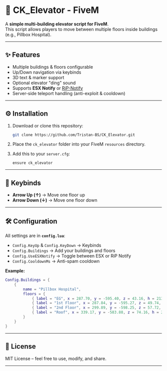 # 🚀 CK_Elevator - FiveM

A **simple multi-building elevator script for FiveM**.  
This script allows players to move between multiple floors inside buildings (e.g., Pillbox Hospital).

---

## ✨ Features
- Multiple buildings & floors configurable
- Up/Down navigation via keybinds
- 3D text & marker support
- Optional elevator "ding" sound
- Supports **ESX Notify** or [RiP-Notify](https://forum.cfx.re/)  
- Server-side teleport handling (anti-exploit & cooldown)

---

## ⚙️ Installation
1. Download or clone this repository:
   ```bash
   git clone https://github.com/Tristan-BS/CK_Elevator.git


2. Place the `ck_elevator` folder into your FiveM `resources` directory.

3. Add this to your `server.cfg`:

   ```
   ensure ck_elevator
   ```

---

## 🔑 Keybinds

* **Arrow Up (↑)** → Move one floor up
* **Arrow Down (↓)** → Move one floor down

---

## 🛠️ Configuration

All settings are in **`config.lua`**:

* `Config.KeyUp` & `Config.KeyDown` → Keybinds
* `Config.Buildings` → Add your buildings and floors
* `Config.UseESXNotify` → Toggle between ESX or RiP Notify
* `Config.CooldownMs` → Anti-spam cooldown

**Example:**

```lua
Config.Buildings = {
    {
        name = "Pillbox Hospital",
        floors = {
            { label = "EG", x = 287.70, y = -595.40, z = 43.16, h = 213.87 },
            { label = "1st Floor", x = 287.84, y = -595.27, z = 49.74, h = 311.65 },
            { label = "2nd Floor", x = 299.89, y = -598.25, z = 57.72, h = 299.91 },
            { label = "Roof", x = 339.17, y = -583.88, z = 74.16, h = 217.24 }
        }
    }
}
```

---

## 📜 License

MIT License – feel free to use, modify, and share.

---
